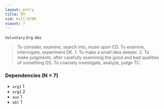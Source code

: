 ```yaml
---
layout: entry
title: རྟོག་
vid: Hill:0709
vcount: 7
---
```

`Voluntary` `Erg-Abs`
> To consider, examine, search into, muse upon CD\.
 To examine, interrogate, experiment DK\.
 1\.
 To make a small idea deeper\.
 2\.
 To make judgments, after carefully examining the good and bad qualities of something DS\.
 To coarsely investigate, analyze, judge TC\.

### Dependencies (N = 7)
* `arg1` 1
* `arg2` 2
* `aux` 1
* `obl` 1
